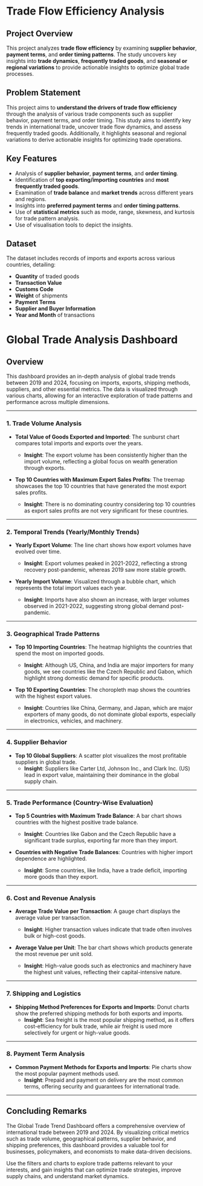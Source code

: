 # Trade Flow Efficiency Analysis

## Project Overview
This project analyzes **trade flow efficiency** by examining **supplier behavior**, **payment terms**, and **order timing patterns**. The study uncovers key insights into **trade dynamics**, **frequently traded goods**, and **seasonal or regional variations** to provide actionable insights to optimize global trade processes.

## Problem Statement
This project aims to **understand the drivers of trade flow efficiency** through the analysis of various trade components such as supplier behavior, payment terms, and order timing. This study aims to identify key trends in international trade, uncover trade flow dynamics, and assess frequently traded goods. Additionally, it highlights seasonal and regional variations to derive actionable insights for optimizing trade operations.

## Key Features
- Analysis of **supplier behavior**, **payment terms**, and **order timing**.
- Identification of **top exporting/importing countries** and **most frequently traded goods**.
- Examination of **trade balance** and **market trends** across different years and regions.
- Insights into **preferred payment terms** and **order timing patterns**.
- Use of **statistical metrics** such as mode, range, skewness, and kurtosis for trade pattern analysis.
- Use of visualisation tools to depict the insights.

## Dataset
The dataset includes records of imports and exports across various countries, detailing:
- **Quantity** of traded goods
- **Transaction Value** 
- **Customs Code**
- **Weight** of shipments
- **Payment Terms**
- **Supplier and Buyer Information**
- **Year and Month** of transactions
# Global Trade Analysis Dashboard

## **Overview**
This dashboard provides an in-depth analysis of global trade trends between 2019 and 2024, focusing on imports, exports, shipping methods, suppliers, and other essential metrics. The data is visualized through various charts, allowing for an interactive exploration of trade patterns and performance across multiple dimensions.

---

### **1. Trade Volume Analysis**
- **Total Value of Goods Exported and Imported**: The sunburst chart compares total imports and exports over the years.
  - **Insight**: The export volume has been consistently higher than the import volume, reflecting a global focus on wealth generation through exports.
  
- **Top 10 Countries with Maximum Export Sales Profits**: The treemap showcases the top 10 countries that have generated the most export sales profits.
  - **Insight**: There is no dominating country considering top 10 countries as export sales profits are not very significant for these countries.

---

### **2. Temporal Trends (Yearly/Monthly Trends)**
- **Yearly Export Volume**: The line chart shows how export volumes have evolved over time.
  - **Insight**: Export volumes peaked in 2021-2022, reflecting a strong recovery post-pandemic, whereas 2019 saw more stable growth.
  
- **Yearly Import Volume**: Visualized through a bubble chart, which represents the total import values each year.
  - **Insight**: Imports have also shown an increase, with larger volumes observed in 2021-2022, suggesting strong global demand post-pandemic.

---

### **3. Geographical Trade Patterns**
- **Top 10 Importing Countries**: The heatmap highlights the countries that spend the most on imported goods.
  - **Insight**: Although US, China, and India are major importers for many goods, we see countries like the Czech Republic and Gabon, which highlight strong domestic demand for specific products.

- **Top 10 Exporting Countries**: The choropleth map shows the countries with the highest export values.
  - **Insight**: Countries like China, Germany, and Japan, which are major exporters of many goods, do not dominate global exports, especially in electronics, vehicles, and machinery.

---

### **4. Supplier Behavior**
- **Top 10 Global Suppliers**: A scatter plot visualizes the most profitable suppliers in global trade.
  - **Insight**: Suppliers like Carter Ltd, Johnson Inc., and Clark Inc. (US) lead in export value, maintaining their dominance in the global supply chain.

---

### **5. Trade Performance (Country-Wise Evaluation)**
- **Top 5 Countries with Maximum Trade Balance**: A bar chart shows countries with the highest positive trade balance.
  - **Insight**: Countries like Gabon and the Czech Republic have a significant trade surplus, exporting far more than they import.

- **Countries with Negative Trade Balances**: Countries with higher import dependence are highlighted.
  - **Insight**: Some countries, like India, have a trade deficit, importing more goods than they export.

---

### **6. Cost and Revenue Analysis**
- **Average Trade Value per Transaction**: A gauge chart displays the average value per transaction.
  - **Insight**: Higher transaction values indicate that trade often involves bulk or high-cost goods.

- **Average Value per Unit**: The bar chart shows which products generate the most revenue per unit sold.
  - **Insight**: High-value goods such as electronics and machinery have the highest unit values, reflecting their capital-intensive nature.

---

### **7. Shipping and Logistics**
- **Shipping Method Preferences for Exports and Imports**: Donut charts show the preferred shipping methods for both exports and imports.
  - **Insight**: Sea freight is the most popular shipping method, as it offers cost-efficiency for bulk trade, while air freight is used more selectively for urgent or high-value goods.

---

### **8. Payment Term Analysis**
- **Common Payment Methods for Exports and Imports**: Pie charts show the most popular payment methods used.
  - **Insight**: Prepaid and payment on delivery are the most common terms, offering security and guarantees for international trade.

---

## Concluding Remarks
The Global Trade Trend Dashboard offers a comprehensive overview of international trade between 2019 and 2024. By visualizing critical metrics such as trade volume, geographical patterns, supplier behavior, and shipping preferences, this dashboard provides a valuable tool for businesses, policymakers, and economists to make data-driven decisions.

Use the filters and charts to explore trade patterns relevant to your interests, and gain insights that can optimize trade strategies, improve supply chains, and understand market dynamics.
